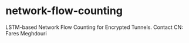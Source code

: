 # network-flow-counting
LSTM-based Network Flow Counting for Encrypted Tunnels. Contact CN: Fares Meghdouri
